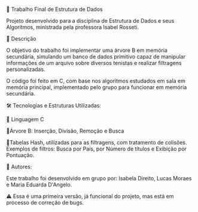 📝 Trabalho Final de Estrutura de Dados

Projeto desenvolvido para a disciplina de Estrutura de Dados e seus Algoritmos, ministrada pela professora Isabel Rosseti.

📌 Descrição

O objetivo do trabalho foi implementar uma árvore B em memória secundária, simulando um banco de dados primitivo capaz de manipular informações de um arquivo sobre diversos tenistas e realizar filtragens personalizadas.

O código foi feito em C, com base nos algoritmos estudados em sala em memória principal, implementado pelo grupo para funcionar em memória secundária.

🛠 Tecnologias e Estruturas Utilizadas:

🔸 Linguagem C
   
🔸Árvore B: Inserção, Divisão, Remoção e Busca
   
🔸Tabelas Hash, utilizadas para as filtragens, com tratamento de colisões. Exemplos de filtros: Busca por País, por Número de títulos e Exibição por Pontuação.

👥 Autores:

Este trabalho foi desenvolvido em grupo por: Isabela Direito, Lucas Moraes e Maria Eduarda D'Angelo.

⚠️ Essa é uma primeira versão, já funcional do projeto, mas está em processo de correção de bugs. 
 
